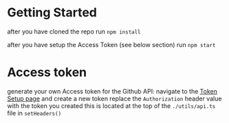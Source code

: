 # Getting Started

after you have cloned the repo
run `npm install`

after you have setup the Access Token (see below section) run `npm start`

# Access token

generate your own Access token for the Github API:
navigate to the [Token Setup page](https://github.com/settings/tokens)
and create a new token
replace the `Authorization` header value with the token you created
this is located at the top of the `./utils/api.ts` file in `setHeaders()`
